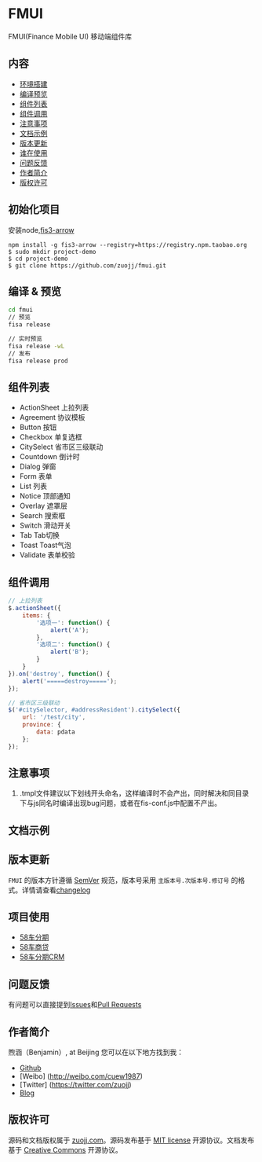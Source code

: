 # FMUI
FMUI(Finance Mobile UI) 移动端组件库

## 内容
* [环境搭建](#quick-start)
* [编译预览](#compile-preview)
* [组件列表](#widget-list)
* [组件调用](#widget-using)
* [注意事项](#attention-list)
* [文档示例](#document-demo)
* [版本更新](#version-upadate)
* [谁在使用](#project-use)
* [问题反馈](#question-feedback)
* [作者简介](#author-introduce)
* [版权许可](#copyright-license)

<a name="quick-start"></a>
## 初始化项目
安装node,[fis3-arrow](https://github.com/zuojj/fis3-arrow.git)

```
npm install -g fis3-arrow --registry=https://registry.npm.taobao.org
$ sudo mkdir project-demo
$ cd project-demo
$ git clone https://github.com/zuojj/fmui.git
```

<a name="compile-preview"></a>
## 编译 & 预览

```bash
cd fmui
// 预览
fisa release 

// 实时预览
fisa release -wL
// 发布
fisa release prod
```

<a name="widget-list"></a>
## 组件列表
*   ActionSheet     上拉列表
*   Agreement       协议模板
*   Button          按钮
*   Checkbox        单复选框
*   CitySelect      省市区三级联动
*   Countdown       倒计时
*   Dialog          弹窗
*   Form            表单
*   List            列表
*   Notice          顶部通知
*   Overlay         遮罩层
*   Search          搜索框
*   Switch          滑动开关
*   Tab             Tab切换
*   Toast           Toast气泡
*   Validate        表单校验

<a name="widget-using"></a>
## 组件调用

```javascript
// 上拉列表
$.actionSheet({
    items: {
        '选项一': function() {
            alert('A');
        },
        '选项二': function() {
            alert('B');
        }
    }
}).on('destroy', function() {
    alert('=====destroy=====');
});
```
```javascript
// 省市区三级联动
$('#citySelector, #addressResident').citySelect({
    url: '/test/city',
    province: {
        data: pdata
    };
});
```
<a name="attention-list"></a>
## 注意事项
1. .tmpl文件建议以下划线开头命名，这样编译时不会产出，同时解决和同目录下与js同名时编译出现bug问题，或者在fis-conf.js中配置不产出。

<a name="document-demo"></a>
## 文档示例

<a name="version-upadate"></a>
## 版本更新
`FMUI` 的版本方针遵循 [SemVer](http://semver.org/lang/zh-CN/) 规范，版本号采用 `主版本号.次版本号.修订号` 的格式。详情请查看[changelog](https://github.com/benjamin-zuo/fmui/blob/master/changelog.md)

<a name="project-use"></a>
## 项目使用
* [58车分期](http://chefenqi.58.com)
* [58车商贷](http://csd.58.com)
* [58车分期CRM](http://cfqm.58v5.cn)

<a name="question-feedback"></a>
## 问题反馈
有问题可以直接提到[Issues](https://github.com/benjamin-zuo/fmui/issues/new)和[Pull Requests](https://github.com/benjamin-zuo/fmui/pulls)

<a name="author-introduce"></a>
## 作者简介
煦涵（Benjamin）, at Beijing
您可以在以下地方找到我： 
* [Github](https://github.com/zuojj)
* [Weibo] (http://weibo.com/cuew1987) 
* [Twitter] (https://twitter.com/zuojj)
* [Blog](http://www.zuojj.com)


<a name="copyright-license"></a>
## 版权许可
源码和文档版权属于 [zuojj.com](http://www.zuojj.com)。源码发布基于 [MIT license](http://opensource.org/licenses/MIT) 开源协议。文档发布基于 [Creative Commons](http://creativecommons.org/licenses/by/4.0/) 开源协议。
